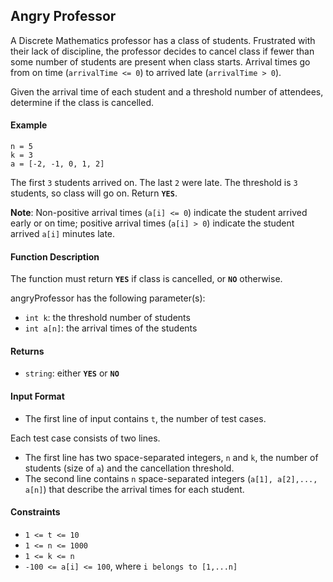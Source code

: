 ## Angry Professor

A Discrete Mathematics professor has a class of students. Frustrated with their lack of discipline, the professor decides to cancel class if fewer than some number of students are present when class starts. Arrival times go from on time (`arrivalTime <= 0`) to arrived late (`arrivalTime > 0`).

Given the arrival time of each student and a threshold number of attendees, determine if the class is cancelled.

#### Example

```
n = 5
k = 3
a = [-2, -1, 0, 1, 2]
```

The first `3` students arrived on. The last `2` were late. The threshold is `3` students, so class will go on. Return **`YES`**.

**Note**: Non-positive arrival times (`a[i] <= 0`) indicate the student arrived early or on time; positive arrival times (`a[i] > 0`) indicate the student arrived `a[i]` minutes late.

#### Function Description

The function must return **`YES`** if class is cancelled, or **`NO`** otherwise.

angryProfessor has the following parameter(s):

- `int k`: the threshold number of students
- `int a[n]`: the arrival times of the students

#### Returns

- `string`: either **`YES`** or **`NO`**

#### Input Format

- The first line of input contains `t`, the number of test cases.

Each test case consists of two lines.

- The first line has two space-separated integers, `n` and `k`, the number of students (size of `a`) and the cancellation threshold.
- The second line contains `n` space-separated integers (`a[1], a[2],..., a[n]`) that describe the arrival times for each student.

#### Constraints

- `1 <= t <= 10`
- `1 <= n <= 1000`
- `1 <= k <= n`
- `-100 <= a[i] <= 100`, where `i belongs to [1,...n]`
